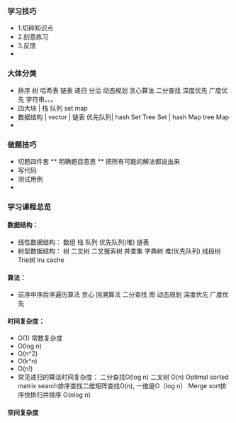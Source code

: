 ### 学习技巧
 * 1.切碎知识点
 * 2.刻意练习
 * 3.反馈
 * 
### 大体分类
 * 排序 树 哈希表 链表 递归 分治 动态规划 贪心算法 二分查找 深度优先 广度优先 字符串。。。
 * 四大块   |    栈        队列               set                  map
 * 数据结构 |  vector | 链表 优先队列| hash Set  Tree Set | hash Map  tree Map
 * 
### 做题技巧
 * 切题四件套
 **  明确题目意思
 **  把所有可能的解法都说出来
 * 写代码
 * 测试用例
 * 
### 学习课程总览
#### 数据结构：
 * 线性数据结构： 数组 栈 队列 优先队列(堆) 链表
 * 树型数据结构： 树 二叉树 二叉搜索树 并查集 字典树 堆(优先队列) 线段树  Trie树  lru cache
#### 算法：
 * 前序中序后序遍历算法 贪心 回溯算法 二分查找 图 动态规划 深度优先 广度优先
#### 时间复杂度：
 * O(1) 常数复杂度
 * O(log n)
 * O(n^2)
 * O(k^n)
 * O(n!)
 * 常见递归的算法时间复杂度： 二分查找O(log n) 二叉树 O(n) Optimal sorted matrix search排序查找二维矩阵查找O(n), 一维是O（log n） Merge sort排序快排归并排序 O(nlog n)
#### 空间复杂度
